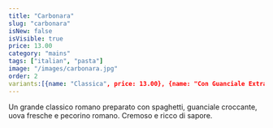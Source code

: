 ```yaml
---
title: "Carbonara"
slug: "carbonara"
isNew: false
isVisible: true
price: 13.00
category: "mains"
tags: ["italian", "pasta"]
image: "/images/carbonara.jpg"
order: 2
variants:[{name: "Classica", price: 13.00}, {name: "Con Guanciale Extra", price: 14.50}]
---
```


Un grande classico romano preparato con spaghetti, guanciale croccante, uova fresche e pecorino romano. Cremoso e ricco di sapore.
